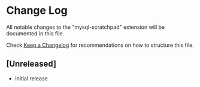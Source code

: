 # Change Log
All notable changes to the "mysql-scratchpad" extension will be documented in this file.

Check [Keep a Changelog](http://keepachangelog.com/) for recommendations on how to structure this file.

## [Unreleased]
- Initial release